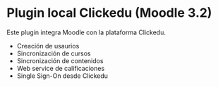 Plugin local Clickedu (Moodle 3.2)
==================================

Este plugin integra Moodle con la plataforma Clickedu.

- Creación de usaurios
- Sincronización de cursos
- Sincronización de contenidos
- Web service de calificaciones
- Single Sign-On desde Clickedu
